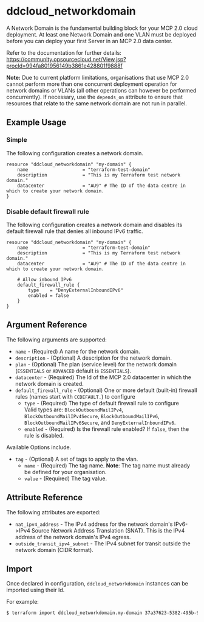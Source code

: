 # ddcloud\_networkdomain

A Network Domain is the fundamental building block for your MCP 2.0 cloud deployment. At least one Network Domain and one VLAN must be deployed before you can deploy your first Server in an MCP 2.0 data center.

Refer to the documentation for further details:
https://community.opsourcecloud.net/View.jsp?procId=994fa801956149b3861e428801f9888f

**Note:** Due to current platform limitations, organisations that use MCP 2.0 cannot perform more than one concurrent deployment operation for network domains or VLANs (all other operations can however be performed concurrently). If necessary, use the `depends_on` attribute to ensure that resources that relate to the same network domain are not run in parallel.

## Example Usage

### Simple

The following configuration creates a network domain.

```hcl
resource "ddcloud_networkdomain" "my-domain" {
    name                    = "terraform-test-domain"
    description             = "This is my Terraform test network domain."
    datacenter              = "AU9" # The ID of the data centre in which to create your network domain.
}
```

### Disable default firewall rule

The following configuration creates a network domain and disables its default firewall rule that denies all inbound IPv6 traffic.

```hcl
resource "ddcloud_networkdomain" "my-domain" {
    name                    = "terraform-test-domain"
    description             = "This is my Terraform test network domain."
    datacenter              = "AU9" # The ID of the data centre in which to create your network domain.

    # Allow inbound IPv6
    default_firewall_rule {
		type 	= "DenyExternalInboundIPv6"
		enabled = false
	}
}
```

## Argument Reference

The following arguments are supported:

* `name` - (Required) A name for the network domain.
* `description` - (Optional) A description for the network domain.
* `plan` - (Optional) The plan (service level) for the network domain (`ESSENTIALS` or `ADVANCED` default is `ESSENTIALS`).
* `datacenter` - (Required) The Id of the MCP 2.0 datacenter in which the network domain is created.
* `default_firewall_rule` - (Optional) One or more default (built-in) firewall rules (names start with `CCDEFAULT.`) to configure
  * `type` - (Required) The type of default firewall rule to configure    
  Valid types are: `BlockOutboundMailIPv4`, `BlockOutboundMailIPv4Secure`, `BlockOutboundMailIPv6`, `BlockOutboundMailIPv6Secure`, and `DenyExternalInboundIPv6`. 
  * `enabled` - (Required) Is the firewall rule enabled? If `false`, then the rule is disabled.

Available Options include.
* `tag` - (Optional) A set of tags to apply to the vlan.
    * `name` - (Required) The tag name. **Note**: The tag name must already be defined for your organisation.
    * `value` - (Required) The tag value.

## Attribute Reference

The following attributes are exported:

* `nat_ipv4_address` - The IPv4 address for the network domain's IPv6->IPv4 Source Network Address Translation (SNAT). This is the IPv4 address of the network domain's IPv4 egress.
* `outside_transit_ipv4_subnet` - The IPv4 subnet for transit outside the network domain (CIDR format).

## Import

Once declared in configuration, `ddcloud_networkdomain` instances can be imported using their Id.

For example:

```bash
$ terraform import ddcloud_networkdomain.my-domain 37a37623-5382-495b-9637-5fe75ffb1e01
```
